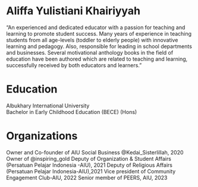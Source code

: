 # Aliffa Yulistiani Khairiyyah
“An experienced and dedicated educator with a passion for teaching and learning to promote student success. Many years of experience in teaching students from all age-levels (toddler to elderly people) with innovative learning and pedagogy. Also, responsible for leading in school departments and businesses. Several motivational anthology books in the field of education have been authored which are related to teaching and learning, successfully received by both educators and learners.”
# Education
Albukhary International University                                                     
Bachelor in Early Childhood Education (BECE) (Hons)
# Organizations
Owner and Co-founder of AIU Social Business @Kedai_Sisterlillah, 2020
Owner of @inspiring_gold
Deputy of Organization & Student Affairs (Persatuan Pelajar Indonesia -AIU), 2021
Deputy of Religious Affairs (Persatuan Pelajar Indonesia-AIU),2021
Vice president of Community Engagement Club-AIU, 2022
Senior member of PEERS, AIU, 2023


